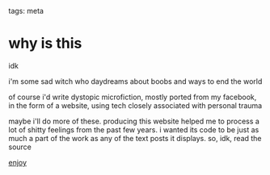 tags: meta

# why is this

idk

i'm some sad witch who daydreams about boobs and ways to end the world

of course i'd write dystopic microfiction, mostly ported from my facebook, in the form of a website, using tech closely associated with personal trauma

maybe i'll do more of these. producing this website helped me to process a lot of shitty feelings from the past few years. i wanted its code to be just as much a part of the work as any of the text posts it displays. so, idk, read the source

[enjoy](#/)
